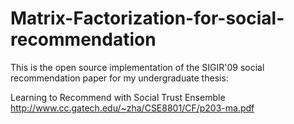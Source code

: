 # Matrix-Factorization-for-social-recommendation
This is the open source implementation of the SIGIR'09 social recommendation paper for my undergraduate thesis:

Learning to Recommend with Social Trust Ensemble
http://www.cc.gatech.edu/~zha/CSE8801/CF/p203-ma.pdf
